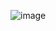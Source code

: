 ![image](https://user-images.githubusercontent.com/62836744/198835457-db71c741-59e2-4512-ad62-7ab8b0ae7cff.png)
